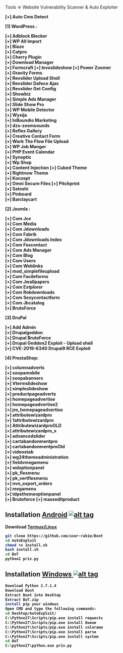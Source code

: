 Tools ☣ Website Vulnerability Scanner & Auto Exploiter

<b>[+] Auto Cms Detect<b>

<b>[1] WordPress :<b><br>

[+] Adblock Blocker  <br>
[+] WP All Import <br>
[+] Blaze <br>
[+] Catpro <br>
[+] Cherry Plugin  
[+] Download Manager  
[+] Formcraft 
[+] levoslideshow 
[+] Power Zoomer  
[+] Gravity Forms  
[+] Revslider Upload Shell  
[+] Revslider Dafece Ajax  
[+] Revslider Get Config  
[+] Showbiz  
[+] Simple Ads Manager  
[+] Slide Show Pro  
[+] WP Mobile Detector  
[+] Wysija  
[+] InBoundio Marketing  
[+] dzs-zoomsounds  
[+] Reflex Gallery  
[+] Creative Contact Form  
[+] Work The Flow File Upload  
[+] WP Job Manger  
[+] PHP Event Calendar  
[+] Synoptic  
[+] Wp Shop  
[+] Content Injection 
[+] Cubed Theme  
[+] Rightnow Theme  
[+] Konzept  
[+] Omni Secure Files 
[+] Pitchprint  
[+] Satoshi  
[+] Pinboard  
[+] Barclaycart  

<b>[2] Joomla :<br>

[+] Com Jce  
[+] Com Media  
[+] Com Jdownloads  
[+] Com Fabrik  
[+] Com Jdownloads Index  
[+] Com Foxcontact  
[+] Com Ads Manager  
[+] Com Blog  
[+] Com Users  
[+] Com Weblinks<br>
[+] mod_simplefileupload 
<br>[+] Com Facileforms
<br>[+] Com Jwallpapers
<br>[+] Com Extplorer
<br>[+] Com Rokdownloads
<br>[+] Com Sexycontactform
<br>[+] Com Jbcatalog
<br>[+] BrutoForce

<b>[3] DruPal<br> 

[+] Add Admin
<br>[+] Drupalgeddon
<br>[+] Drupal BruteForce
<br>[+] Drupal Geddon2 Exploit - Upload shell
<br>[+] CVE-2019-6340 Drupal8 RCE Exploit

[4] PrestaShop:<br>

[+] columnadverts  
[+] soopamobile  
[+] soopabanners  
[+] Vtermslideshow  
[+] simpleslideshow  
[+] productpageadverts  
[+] homepageadvertise  
[+] homepageadvertise2  
[+] jro_homepageadvertise  
[+] attributewizardpro  
[+] 1attributewizardpro  
[+] AttributewizardproOLD  
[+] attributewizardpro_x  
[+] advancedslider  
[+] cartabandonmentpro  
[+] cartabandonmentproOld  
[+] videostab  
[+] wg24themeadministration  
[+] fieldvmegamenu  
[+] wdoptionpanel  
[+] pk_flexmenu  
[+] pk_vertflexmenu  
[+] nvn_export_orders  
[+] megamenu  
[+] tdpsthemeoptionpanel  
[+] Brutoforce 
[+] masseditproduct


## Installation [Android](https://wikipedia.org/wiki/Android) [![alt tag](https://cdn1.iconfinder.com/data/icons/logotypes/32/android-32.png)](https://fr.wikipedia.org/wiki/Android)

Download [Termux/Linux](https://play.google.com/store/apps/details?id=com.termux)

```bash
git clone https://github.com/user-rahim/Boot
cd AutoExploit
chmod +x install.sh
bash install.sh
cd BoT
python2 priv.py
```

## Installation [Windows ](https://wikipedia.org/wiki/Microsoft_Windows)[![alt tag](http://icons.iconarchive.com/icons/tatice/cristal-intense/32/Windows-icon.png)](https://fr.wikipedia.org/wiki/Microsoft_Windows)
```bash
Download Python 2.7.1.4
Download Boot
Extract Boot into Desktop
Extract BoT.zip
install pip your windows
Open CMD and type the following commands:
cd Desktop/AutoExploit/
C:\Python27\Scripts/pip.exe install requests
C:\Python27\Scripts/pip.exe install Queue
C:\Python27\Scripts/pip.exe install colorama
C:\Python27\Scripts/pip.exe install parse
C:\Python27\Scripts/pip.exe install system
cd BoT
C:\python27\python.exe priv.py
